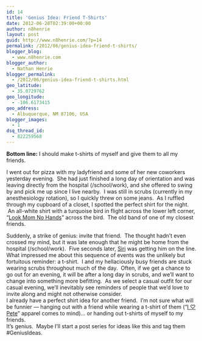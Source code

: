 ```yaml
---
id: 14
title: 'Genius Idea: Friend T-Shirts'
date: 2012-06-28T02:39:00+00:00
author: n8henrie
layout: post
guid: http://www.n8henrie.com/?p=14
permalink: /2012/06/genius-idea-friend-t-shirts/
blogger_blog:
  - www.n8henrie.com
blogger_author:
  - Nathan Henrie
blogger_permalink:
  - /2012/06/genius-idea-friend-t-shirts.html
geo_latitude:
  - 35.0729762
geo_longitude:
  - -106.6173415
geo_address:
  - Albuquerque, NM 87106, USA
blogger_images:
  - 1
dsq_thread_id:
  - 822259568
---
```

**Bottom line:** I should make t-shirts of myself and give them to all my friends. <!--more-->

I went out for pizza with my ladyfriend and some of her new coworkers yesterday evening.  She had just finished a long day of orientation and was leaving directly from the hospital (/school/work), and she offered to swing by and pick me up since I live nearby.  I was still in scrubs (currently in my anesthesiology rotation), so I quickly threw on some jeans.  As I ruffled through my cupboard of a closet, I spotted the perfect shirt for the night.  An all-white shirt with a turquoise bird in flight across the lower left corner, &#8220;<a href="http://www.youtube.com/watch?v=Nf7PPs4FL_M&feature=youtu.be" target="_blank">Look Mom No Hands</a>&#8221; across the bird.  The old band of one of my closest friends. 

<div>
</div>

<div>
  Suddenly, a strike of genius: invite that friend.  The thought hadn&#8217;t even crossed my mind, but it was late enough that he might be home from the hospital (/school/work).  Five seconds later, <a href="http://www.n8henrie.com/2012/01/siri-set-my-alarm/">Siri</a> was getting him on the line.
</div>

<div>
</div>

<div>
  What impressed me about this sequence of events was the unlikely but fortuitous reminder: a t-shirt.  I and my hellaciously busy friends<i> </i>are stuck wearing scrubs throughout much of the day.  Often, if we get a chance to go out for an evening, it will be after a long day in scrubs, and we&#8217;ll want to change into something more befitting.  As we select a casual outfit for our casual evening, we&#8217;ll inevitably see reminders of people that we&#8217;d love to invite along and might not otherwise consider.
</div>

<div>
</div>

<div>
  I already have a perfect shirt idea for another friend.  I&#8217;m not sure what will be funnier &#8212; hanging out with a friend while wearing a t-shirt of them (&#8220;<a href="http://www.amazon.com/mn/search/?_encoding=UTF8&#038;keywords=i%20love%20pete&#038;tag=n8henriecom-20&#038;linkCode=ur2&#038;qid=1340850914&#038;camp=1789&#038;creative=390957&#038;rh=kilovepeteiapparel" target="_blank">I ♡ Pete</a>&#8221; apparel comes to mind)&#8230; or handing out t-shirts of myself to my friends.
</div>

<div>
</div>

<div>
  It&#8217;s genius.  Maybe I&#8217;ll start a post series for ideas like this and tag them #GeniusIdeas. </p>
</div>

<div>
</div>